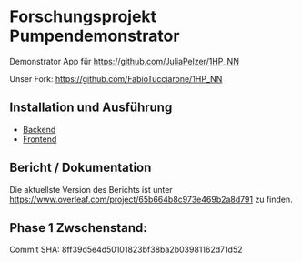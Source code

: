 # Forschungsprojekt Pumpendemonstrator

Demonstrator App für https://github.com/JuliaPelzer/1HP_NN

Unser Fork: https://github.com/FabioTucciarone/1HP_NN

## Installation und Ausführung
- [Backend](demonstrator_backend)
- [Frontend](demonstrator_app)

## Bericht / Dokumentation

Die aktuellste Version des Berichts ist unter https://www.overleaf.com/project/65b664b8c973e469b2a8d791 zu finden.

## Phase 1 Zwschenstand:

Commit SHA: 8ff39d5e4d50101823bf38ba2b03981162d71d52
